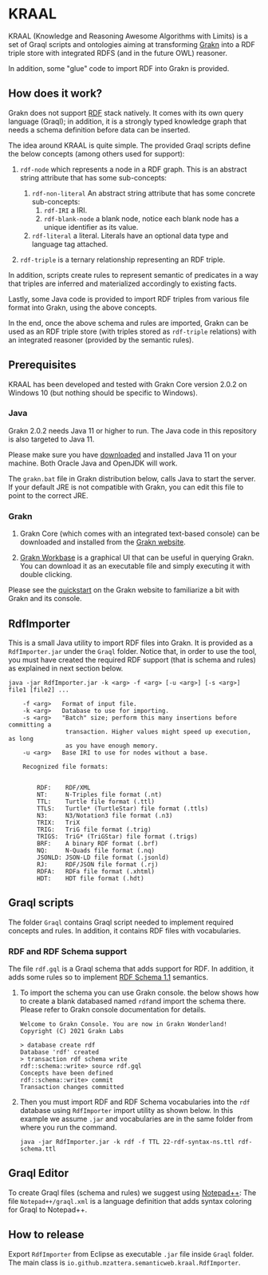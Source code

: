 # KRAAL

KRAAL (Knowledge and Reasoning Awesome Algorithms with Limits) is a set of Graql scripts and ontologies aiming at transforming [Grakn](https://grakn.ai/) into a RDF triple store with integrated RDFS (and in the future OWL) reasoner.

In addition, some "glue" code to import RDF into Grakn is provided.


## How does it work?

Grakn does not support [RDF](https://www.w3.org/TR/rdf-concepts/) stack natively. It comes with its own query language (Graql);
in addition, it is a strongly typed knowledge graph that needs a schema definition before data can be inserted.

The idea around KRAAL is quite simple. The provided Graql scripts define the below concepts (among others used for support):

1. `rdf-node` which represents a node in a RDF graph. This is an abstract string attribute that has some sub-concepts:
	1. `rdf-non-literal` An abstract string attribute that has some concrete sub-concepts:
		1. `rdf-IRI` a IRI.
		2. `rdf-blank-node` a blank node, notice each blank node has a unique identifier as its value.
	2. `rdf-literal` a literal. Literals have an optional data type and language tag attached.

2. `rdf-triple` is a ternary relationship representing an RDF triple.

In addition, scripts create rules to represent semantic of predicates in a way that triples are inferred and materialized accordingly to existing facts.

Lastly, some Java code is provided to import RDF triples from various file format into Grakn, using the above concepts.

In the end, once the above schema and rules are imported, Grakn can be used as an RDF triple store (with triples stored as `rdf-triple` relations) with an integrated reasoner (provided by the semantic rules).


## Prerequisites

KRAAL has been developed and tested with Grakn Core version 2.0.2 on Windows 10 (but nothing should be specific to Windows).


### Java

Grakn 2.0.2 needs Java 11 or higher to run. The Java code in this repository is also targeted to Java 11.

Please make sure you have [downloaded](https://www.oracle.com/java/technologies/javase/jdk11-archive-downloads.html) and installed Java 11 on your machine.
Both Oracle Java and OpenJDK will work.

The `grakn.bat` file in Grakn distribution below, calls Java to start the server. If your default JRE is not compatible with Grakn, you can edit this file to point to the correct JRE.


### Grakn 

1. Grakn Core (which comes with an integrated text-based console)
can be downloaded and installed from the [Grakn website](https://grakn.ai/download#core).

2. [Grakn Workbase](https://grakn.ai/download#workbase) is a graphical UI that can be useful
  in querying Grakn. You can download it as an executable file and simply executing it with
  double clicking.

Please see the [quickstart](https://docs.grakn.ai/docs/running-grakn/install-and-run)
on the Grakn website to familiarize a bit with Grakn and its console.


## RdfImporter

This is a small Java utility to import RDF files into Grakn. It is provided as a `RdfImporter.jar` under the `Graql` folder.
Notice that, in order to use the tool, you must have created the required RDF support (that is schema and rules) 
as explained in next section below.

```
java -jar RdfImporter.jar -k <arg> -f <arg> [-u <arg>] [-s <arg>] file1 [file2] ...

	-f <arg>   Format of input file.
	-k <arg>   Database to use for importing.
	-s <arg>   "Batch" size; perform this many insertions before committing a
				transaction. Higher values might speed up execution, as long
				as you have enough memory.
	-u <arg>   Base IRI to use for nodes without a base.

	Recognized file formats:
	

		RDF:	RDF/XML
		NT:		N-Triples file format (.nt)
		TTL:	Turtle file format (.ttl)
		TTLS:	Turtle* (TurtleStar) file format (.ttls)
		N3:		N3/Notation3 file format (.n3)
		TRIX:	TriX
		TRIG:	TriG file format (.trig)
		TRIGS:	TriG* (TriGStar) file format (.trigs)
		BRF:	A binary RDF format (.brf)
		NQ:		N-Quads file format (.nq)
		JSONLD:	JSON-LD file format (.jsonld)
		RJ:		RDF/JSON file format (.rj)
		RDFA:	RDFa file format (.xhtml)
		HDT:	HDT file format (.hdt)
```


## Graql scripts 

The folder `Graql` contains Graql script needed to implement required concepts and rules.
In addition, it contains RDF files with vocabularies.


### RDF and RDF Schema support 

The file `rdf.gql` is a Graql schema that adds support for RDF. 
In addition, it adds some rules so to implement [RDF Schema 1.1](https://www.w3.org/TR/rdf-schema/)
semantics.
		
1. To import the schema you can use Grakn console. the below shows how to create a blank databased 
named `rdf`and import the schema there. Please refer to Grakn console documentation for details.

	```
	Welcome to Grakn Console. You are now in Grakn Wonderland!
	Copyright (C) 2021 Grakn Labs

	> database create rdf
	Database 'rdf' created
	> transaction rdf schema write
	rdf::schema::write> source rdf.gql
	Concepts have been defined
	rdf::schema::write> commit
	Transaction changes committed
	```
		
2. 	Then you must import RDF and RDF Schema vocabularies into the `rdf` database using `RdfImporter` import utility as shown below.
In this example we assume `.jar` and vocabularies are in the same folder from where you 
run the command.

	```java -jar RdfImporter.jar -k rdf -f TTL 22-rdf-syntax-ns.ttl rdf-schema.ttl```


## Graql Editor

To create Graql files (schema and rules) we suggest using [Notepad++](https://notepad-plus-plus.org/downloads/):
The file `Notepad++/graql.xml` is a language definition that adds syntax coloring for Graql to Notepad++.


## How to release

Export `RdfImporter` from Eclipse as executable `.jar` file inside `Graql` folder.
The main class is `io.github.mzattera.semanticweb.kraal.RdfImporter`.

